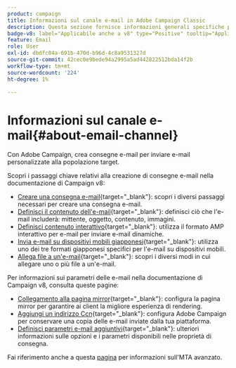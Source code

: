 ```yaml
---
product: campaign
title: Informazioni sul canale e-mail in Adobe Campaign Classic
description: Questa sezione fornisce informazioni generali specifiche per il canale e-mail in Adobe Campaign
badge-v8: label="Applicabile anche a v8" type="Positive" tooltip="Applicabile anche a Campaign v8"
feature: Email
role: User
exl-id: dbdfc04a-691b-470d-b96d-4c8a9531327d
source-git-commit: 42cec0e9bede94a2995a5ad442822512bda14f2b
workflow-type: tm+mt
source-wordcount: '224'
ht-degree: 1%

---
```


# Informazioni sul canale e-mail{#about-email-channel}

Con Adobe Campaign, crea consegne e-mail per inviare e-mail personalizzate alla popolazione target.

Scopri i passaggi chiave relativi alla creazione di consegne e-mail nella documentazione di Campaign v8:

* [Creare una consegna e-mail](https://experienceleague.adobe.com/docs/campaign/campaign-v8/send/emails/email.html?lang=it){target="_blank"}: scopri i diversi passaggi necessari per creare una consegna e-mail.
* [Definisci il contenuto dell&#39;e-mail](https://experienceleague.adobe.com/docs/campaign/campaign-v8/send/emails/defining-the-email-content.html){target="_blank"}: definisci ciò che l&#39;e-mail includerà: mittente, oggetto, contenuto, immagini.
* [Definisci contenuto interattivo](https://experienceleague.adobe.com/docs/campaign/campaign-v8/send/emails/defining-interactive-content.html){target="_blank"}: utilizza il formato AMP interattivo per e-mail per inviare e-mail dinamiche.
* [Invia e-mail su dispositivi mobili giapponesi](https://experienceleague.adobe.com/docs/campaign/campaign-v8/send/emails/sending-emails-on-japanese-mobiles.html){target="_blank"}: utilizza uno dei tre formati giapponesi specifici per l&#39;e-mail su dispositivi mobili.
* [Allega file a un&#39;e-mail](https://experienceleague.adobe.com/docs/campaign/campaign-v8/send/emails/attaching-files.html){target="_blank"}: scopri i diversi modi in cui allegare uno o più file a un&#39;e-mail.

Per informazioni sui parametri delle e-mail nella documentazione di Campaign v8, consulta queste pagine:

* [Collegamento alla pagina mirror](https://experienceleague.adobe.com/docs/campaign/campaign-v8/send/emails/mirror-page.html?lang=it){target="_blank"}: configura la pagina mirror per garantire ai client la migliore esperienza di rendering.
* [Aggiungi un indirizzo Ccn](https://experienceleague.adobe.com/docs/campaign/campaign-v8/send/emails/email-bcc.html?lang=it){target="_blank"}: configura Adobe Campaign per conservare una copia delle e-mail inviate dalla tua piattaforma.
* [Definisci parametri e-mail aggiuntivi](https://experienceleague.adobe.com/docs/campaign/campaign-v8/send/emails/email-parameters.html?lang=it){target="_blank"}: ulteriori informazioni sulle opzioni e i parametri disponibili nelle proprietà di consegna.

Fai riferimento anche a questa [pagina](sending-with-enhanced-mta.md) per informazioni sull&#39;MTA avanzato.


<!--
Adobe Campaign lets you mass deliver personalized electronic messages to a target population.

Before starting sending emails:

* Make sure recipient profiles contain at least an email address.
* Learn more about the Adobe Campaign [Delivery best practices](delivery-best-practices.md).
* Read out these sections to learn more about Deliverability: [Deliverability management in Campaign](about-deliverability.md) and [Deliverability best practices guide](https://experienceleague.adobe.com/docs/deliverability-learn/deliverability-best-practice-guide/introduction.html?lang=it).

The key steps to send an email are as follows:

* [Create an email delivery](creating-an-email-delivery.md)
* [Define the target population](steps-defining-the-target-population.md)
* [Define the email content](defining-the-email-content.md)
* [Send the email](sending-messages.md)
* [Monitor the delivery](about-delivery-monitoring.md)

The sections below provide information that is specific to the email channel. For global information on how to create a delivery, refer to [this section](steps-about-delivery-creation-steps.md).
-->